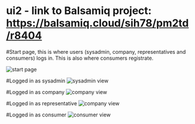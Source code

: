 # ui2 - link to Balsamiq project: https://balsamiq.cloud/sih78/pm2td/r8404

#Start page, this is where users (sysadmin, company,  representatives and consumers) logs in.
This is also where consumers registrate.

![start page](https://github.com/2dv612-team-1/ui2/blob/master/Start%20page.png "Login/Register")


#Logged in as sysadmin
![sysadmin view](https://github.com/2dv612-team-1/ui2/blob/master/Sysadmin%20view.png "sysadmin")


#Logged in as company
![company view](https://github.com/2dv612-team-1/ui2/blob/master/Company%20view.png "company")


#Logged in as representative
![company view](https://github.com/2dv612-team-1/ui2/blob/master/Representative%20view.png "representative")


#Logged in as consumer
![consumer view](https://github.com/2dv612-team-1/ui2/blob/master/Consumer%20view%20.png "consumer")

